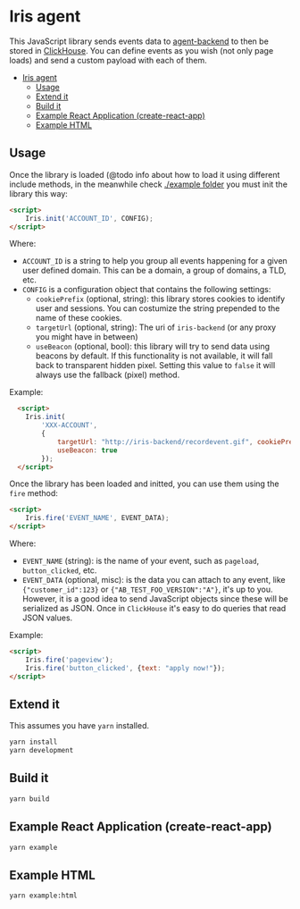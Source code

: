 # Iris agent

This JavaScript library sends events data to [agent-backend](https://github.com/iris-analytics/iris-backend) to then be stored in [ClickHouse](https://clickhouse.yandex/).
You can define events as you wish (not only page loads) and send a custom payload with each of them.

- [Iris agent](#iris-agent)
  - [Usage](#usage)
  - [Extend it](#extend-it)
  - [Build it](#build-it)
  - [Example React Application (create-react-app)](#example-react-application-create-react-app)
  - [Example HTML](#example-html)

## Usage

Once the library is loaded (@todo info about how to load it using different include methods, in the meanwhile check [./example folder](./example) you must init the library this way:

```html
<script>
    Iris.init('ACCOUNT_ID', CONFIG);
</script>
```

Where:

- `ACCOUNT_ID` is a string to help you group all events happening for a given user defined domain. This can be a domain, a group of domains, a TLD, etc.
- `CONFIG` is a configuration object that contains the following settings:
  - `cookiePrefix` (optional, string): this library stores cookies to identify user and sessions. You can costumize the string prepended to the name of these cookies.
  - `targetUrl` (optional, string): The uri of `iris-backend` (or any proxy you might have in between)
  - `useBeacon` (optional, bool): this library will try to send data using beacons by default. If this functionality is not available, it will fall back to transparent hidden pixel. Setting this value to `false` it will always use the fallback (pixel) method.

Example:

```html
  <script>
    Iris.init(
        'XXX-ACCOUNT',
        {
            targetUrl: "http://iris-backend/recordevent.gif", cookiePrefix: "_foo",
            useBeacon: true
        });
  </script>
```

Once the library has been loaded and initted, you can use them using the `fire` method:

```html
<script>
    Iris.fire('EVENT_NAME', EVENT_DATA);
</script>
```

Where:

- `EVENT_NAME` (string): is the name of your event, such as `pageload`, `button_clicked`, etc.
- `EVENT_DATA` (optional, misc): is the data you can attach to any event, like `{"customer_id":123}` or `{"AB_TEST_FOO_VERSION":"A"}`, it's up to you. However, it is a good idea to send JavaScript objects since these will be serialized as JSON. Once in `ClickHouse` it's easy to do queries that read JSON values.

Example:

```html
<script>
    Iris.fire('pageview');
    Iris.fire('button_clicked', {text: "apply now!"});
</script>
```

## Extend it

This assumes you have `yarn` installed.

```bash
yarn install
yarn development
```

## Build it

```bash
yarn build
```

## Example React Application (create-react-app)

```bash
yarn example
```

## Example HTML

```bash
yarn example:html
```
